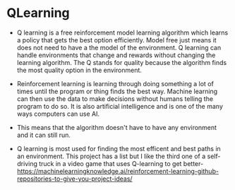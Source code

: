# QLearning

- Q learning is a free reinforcement model learning algorithm which learns a policy that gets the best option efficiently. Model free just means it does not need to have a the model of the environment. Q learning can handle environments that change and rewards without changing the learning algorithm. The Q stands for quality because the algorithm finds the most quality option in the environment. 

- Reinforcement learning is learning through doing something a lot of times until the program or thing finds the best way. Machine learning can then use the data to make decisions without humans telling the program to do so. It is also artificial intelligence and is one of the many ways computers can use AI.

- This means that the algorithm doesn't have to have any environment and it can still run.

- Q learning is most used for finding the most efficent and best paths in an environment. This project has a list but I like the third one of a self-driving truck in a video game that uses Q-learning to get better- https://machinelearningknowledge.ai/reinforcement-learning-github-repositories-to-give-you-project-ideas/

